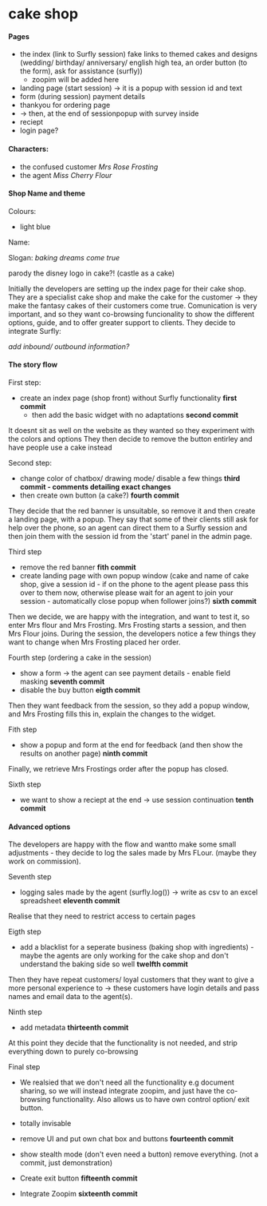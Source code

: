 # cake shop

#### Pages

- the index (link to Surfly session) fake links to themed cakes and designs (wedding/ birthday/ anniversary/ english high tea, an order button (to the form), ask for assistance (surfly)) 
  - zoopim will be added here
- landing page (start session) -> it is a popup with session id and text
- form (during session) payment details
- thankyou for ordering page 
- -> then, at the end of sessionpopup with survey inside 
- reciept
- login page?

#### Characters:

- the confused customer *Mrs Rose Frosting*
- the agent *Miss Cherry Flour*

#### Shop Name and theme

Colours: 
  - light blue 

Name: 


Slogan: *baking dreams come true*

parody the disney logo in cake?! (castle as a cake)

Initially the developers are setting up the index page for their cake shop. They are a specialist cake shop and make the cake for the customer -> they make the fantasy cakes of their customers come true. Comunication is very important, and so they want co-browsing funcionality to show the different options, guide, and to offer greater support to clients. They decide to integrate Surfly: 

*add inbound/ outbound information?*

#### The story flow 

First step:
 - create an index page (shop front) without Surfly functionality **first commit**
   - then add the basic widget with no adaptations **second commit**
   
It doesnt sit as well on the website as they wanted so they experiment with the colors and options
They then decide to remove the button entirley and have people use a cake instead
 
Second step:
 - change color of chatbox/ drawing mode/ disable a few things **third commit - comments detailing exact changes** 
 - then create own button (a cake?) **fourth commit**

They decide that the red banner is unsuitable, so remove it and then create a landing page, with a popup. They say that some of their clients still ask for help over the phone, so an agent can direct them to a Surfly session and then join them with the session id from the 'start' panel in the admin page. 

Third step 
 - remove the red banner **fith commit**
 - create landing page with own popup window (cake and name of cake shop, give a session id - if on the phone to the agent please pass this over to them now, otherwise please wait for an agent to join your session - automatically close popup when follower joins?) **sixth commit**

Then we decide, we are happy with the integration, and want to test it, so enter Mrs flour and Mrs Frosting. Mrs Frosting starts a session, and then Mrs Flour joins. During the session, the developers notice a few things they want to change when Mrs Frosting placed her order. 

Fourth step (ordering a cake in the session)
 - show a form -> the agent can see payment details - enable field masking **seventh commit** 
 - disable the buy button **eigth commit**

Then they want feedback from the session, so they add a popup window, and Mrs Frosting fills this in, 
explain the changes to the widget. 

Fith step 
 - show a popup and form at the end for feedback (and then show the results on another page) **ninth commit**

Finally, we retrieve Mrs Frostings order after the popup has closed. 
 
Sixth step
 - we want to show a reciept at the end -> use session continuation **tenth commit**

#### Advanced options

The developers are happy with the flow and wantto make some small adjustments - they decide to log the sales made by Mrs FLour. (maybe they work on commission). 

Seventh step
- logging sales made by the agent (surfly.log()) -> write as csv to an excel spreadsheet **eleventh commit**

Realise that they need to restrict access to certain pages

Eigth step
 - add a blacklist for a seperate business (baking shop with ingredients) - maybe the agents are only working for the cake shop and don't understand the baking side so well **twelfth commit**

Then they have repeat customers/ loyal customers that they want to give a more personal experience to -> these customers have login details and pass names and email data to the agent(s). 

Ninth step 
 - add metadata **thirteenth commit**

At this point they decide that the functionality is not needed, and strip everything down to purely co-browsing

Final step

- We realsied that we don't need all the functionality e.g document sharing, so we will instead integrate zoopim, and just have the co-browsing functionality. Also allows us to have own control option/ exit button. 

 - totally invisable 
 - remove UI and put own chat box and buttons **fourteenth commit** 
 - show stealth mode (don't even need a button) remove everything. (not a commit, just demonstration)
 - Create exit button **fifteenth commit**
 - Integrate Zoopim **sixteenth commit**

